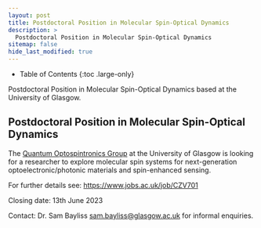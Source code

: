 ```yaml
---
layout: post
title: Postdoctoral Position in Molecular Spin-Optical Dynamics
description: >
  Postdoctoral Position in Molecular Spin-Optical Dynamics
sitemap: false
hide_last_modified: true
---
```


<!-- Google tag (gtag.js) -->
<script async src="https://www.googletagmanager.com/gtag/js?id=G-STRM3GYD69"></script>
<script>
  window.dataLayer = window.dataLayer || [];
  function gtag(){dataLayer.push(arguments);}
  gtag('js', new Date());

  gtag('config', 'G-STRM3GYD69');
</script>

- Table of Contents
{:toc .large-only}

Postdoctoral Position in Molecular Spin-Optical Dynamics based at the University of Glasgow.

## Postdoctoral Position in Molecular Spin-Optical Dynamics

The [Quantum Optospintronics Group](https://www.gla.ac.uk/schools/engineering/research/divisions/ene/researchthemes/micronanotechnology/quantumoptospintronics/) at the University of Glasgow is looking for a researcher to explore molecular spin systems for next-generation optoelectronic/photonic materials and spin-enhanced sensing.

For further details see: https://www.jobs.ac.uk/job/CZV701

Closing date: 13th June 2023

Contact: Dr. Sam Bayliss [sam.bayliss@glasgow.ac.uk](mailto:sam.bayliss@glasgow.ac.uk) for informal enquiries.


